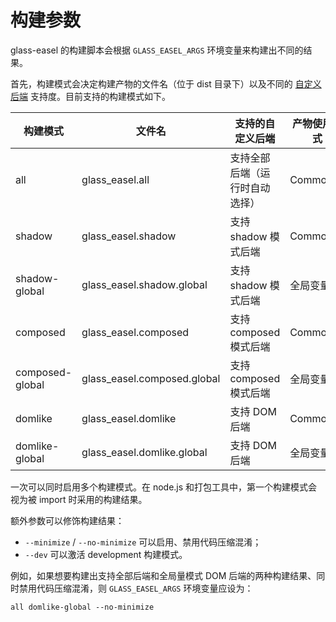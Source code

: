# 构建参数

glass-easel 的构建脚本会根据 `GLASS_EASEL_ARGS` 环境变量来构建出不同的结果。

首先，构建模式会决定构建产物的文件名（位于 dist 目录下）以及不同的 [自定义后端](custom_backend.md) 支持度。目前支持的构建模式如下。

| 构建模式 | 文件名 | 支持的自定义后端 | 产物使用方式 |
| -------- | ------ | ---------------- | ------------ |
| all | glass_easel.all | 支持全部后端（运行时自动选择） | CommonJS |
| shadow | glass_easel.shadow | 支持 shadow 模式后端 | CommonJS |
| shadow-global | glass_easel.shadow.global | 支持 shadow 模式后端 | 全局变量 |
| composed | glass_easel.composed | 支持 composed 模式后端 | CommonJS |
| composed-global | glass_easel.composed.global | 支持 composed 模式后端 | 全局变量 |
| domlike | glass_easel.domlike | 支持 DOM 后端 | CommonJS |
| domlike-global | glass_easel.domlike.global | 支持 DOM 后端 | 全局变量 |

一次可以同时启用多个构建模式。在 node.js 和打包工具中，第一个构建模式会视为被 import 时采用的构建结果。

额外参数可以修饰构建结果：

* `--minimize` / `--no-minimize` 可以启用、禁用代码压缩混淆；
* `--dev` 可以激活 development 构建模式。

例如，如果想要构建出支持全部后端和全局量模式 DOM 后端的两种构建结果、同时禁用代码压缩混淆，则 `GLASS_EASEL_ARGS` 环境变量应设为：

```
all domlike-global --no-minimize
```
